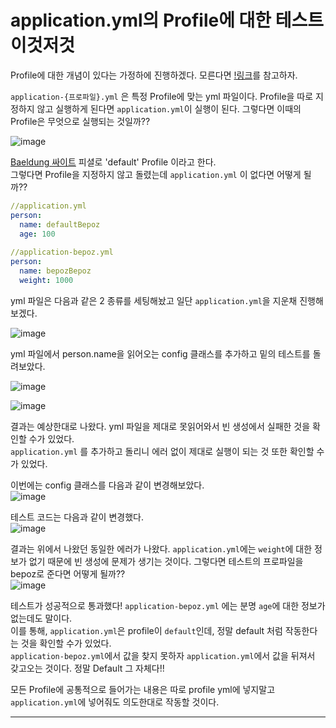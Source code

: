 # application.yml의 Profile에 대한 테스트 이것저것

Profile에 대한 개념이 있다는 가정하에 진행하겠다. 모른다면 [!링크](https://bepoz-study-diary.tistory.com/371)를 참고하자.  

``application-{프로파일}.yml`` 은 특정 Profile에 맞는 yml 파일이다. Profile을 따로 지정하지 않고 실행하게 된다면 ``application.yml``이 실행이 된다. 그렇다면 이때의 Profile은 무엇으로 실행되는 것일까??  

![image](https://user-images.githubusercontent.com/45073750/135568239-5e406e9a-1865-4372-9887-f62dedcc8f23.png)

[Baeldung 싸이트](https://www.baeldung.com/spring-yaml) 피셜로 'default' Profile 이라고 한다.  
그렇다면 Profile을 지정하지 않고 돌렸는데 ``application.yml`` 이 없다면 어떻게 될까??  

```yaml
//application.yml
person:
  name: defaultBepoz
  age: 100
  
//application-bepoz.yml
person:
  name: bepozBepoz
  weight: 1000
```

yml 파일은 다음과 같은 2 종류를 세팅해놨고 일단 ``application.yml``을 지운채 진행해보겠다.  

![image](https://user-images.githubusercontent.com/45073750/135566829-8e4698db-fea7-4d40-bc2c-0aa91311daea.png)

yml 파일에서 person.name을 읽어오는 config 클래스를 추가하고 밑의 테스트를 돌려보았다.  

![image](https://user-images.githubusercontent.com/45073750/135566914-80b9cf79-c482-4a65-982c-ddb6a5383174.png)

![image](https://user-images.githubusercontent.com/45073750/135566973-3d3f8a07-a6b9-4f00-a571-4ebc5bf14748.png)

결과는 예상한대로 나왔다. yml 파일을 제대로 못읽어와서 빈 생성에서 실패한 것을 확인할 수가 있었다.  
``application.yml`` 를 추가하고 돌리니 에러 없이 제대로 실행이 되는 것 또한 확인할 수가 있었다.  

이번에는 config 클래스를 다음과 같이 변경해보았다.  
![image](https://user-images.githubusercontent.com/45073750/135567170-913c04d0-1db1-4c96-94db-a39d1c85629a.png)

테스트 코드는 다음과 같이 변경했다.  
![image](https://user-images.githubusercontent.com/45073750/135567294-70520f41-4c07-4d11-92a2-e97dd77716b6.png)

결과는 위에서 나왔던 동일한 에러가 나왔다. ``application.yml``에는 ``weight``에 대한 정보가 없기 때문에 빈 생성에 문제가 생기는 것이다. 그렇다면 테스트의 프로파일을 bepoz로 준다면 어떻게 될까??  
![image](https://user-images.githubusercontent.com/45073750/135567519-0c784ac1-b516-4f95-bdd3-bbb259f1edc5.png)

테스트가 성공적으로 통과했다! ``application-bepoz.yml`` 에는 분명 ``age``에 대한 정보가 없는데도 말이다.  
이를 통해, ``application.yml``은 profile이 ``default``인데, 정말 default 처럼 작동한다는 것을 확인할 수가 있었다.  
``application-bepoz.yml``에서 값을 찾지 못하자 ``application.yml``에서 값을 뒤져서 갖고오는 것이다. 정말 Default 그 자체다!!  

모든 Profile에 공통적으로 들어가는 내용은 따로 profile yml에 넣지말고 ``application.yml``에 넣어줘도 의도한대로 작동할 것이다.  

***